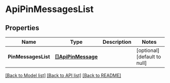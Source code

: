 # ApiPinMessagesList

## Properties
Name | Type | Description | Notes
------------ | ------------- | ------------- | -------------
**PinMessagesList** | [**[]ApiPinMessage**](apiPinMessage.md) |  | [optional] [default to null]

[[Back to Model list]](../README.md#documentation-for-models) [[Back to API list]](../README.md#documentation-for-api-endpoints) [[Back to README]](../README.md)


